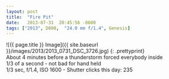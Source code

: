 ```yaml
---
layout: post
title:  "Fire Pit"
date:   2013-07-31  20:45:56 -0600
tags: ["2013", D800,  "24.0 mm f/1.4", Genesis]
---
```

![{{ page.title }} Image]({{ site.baseurl }}/images/2013/2013_0731_DSC_3726.jpg)
{: .prettyprint}  
About 4 minutes before a thunderstorm forced everybody inside  
1/3 of a second - not bad for hand held  
1/3 sec, f/1.4, ISO 1600 - Shutter clicks this day: 235